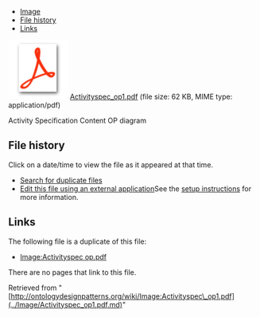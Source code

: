 * [Image](../Image/Activityspec_op1.pdf.md#file)
* [File history](../Image/Activityspec_op1.pdf.md#filehistory)
* [Links](../Image/Activityspec_op1.pdf.md#filelinks)

[![](../skins/common/images/icons/fileicon-pdf.png)](../Image/Activityspec_op1.pdf.md "Activityspec op1.pdf")
[Activityspec\_op1.pdf](../images/a/af/Activityspec_op1.pdf "Activityspec op1.pdf")‎  (file size: 62 KB, MIME type: application/pdf)




Activity Specification Content OP diagram




## File history

Click on a date/time to view the file as it appeared at that time.



  
* [Search for duplicate files](http://ontologydesignpatterns.org/wiki/Special:FileDuplicateSearch/Activityspec_op1.pdf "Special:FileDuplicateSearch/Activityspec op1.pdf")
* [Edit this file using an external application](http://ontologydesignpatterns.org/wiki/index.php?title=Image:Activityspec_op1.pdf&action=edit&externaledit=true&mode=file "Image:Activityspec op1.pdf")See the [setup instructions](http://www.mediawiki.org/wiki/Manual:External_editors "http://www.mediawiki.org/wiki/Manual:External_editors") for more information.

## Links



The following file is a duplicate of this file:


* [Image:Activityspec op.pdf](../Image/Activityspec_op.pdf.md "Image:Activityspec op.pdf")


There are no pages that link to this file.




Retrieved from "[http://ontologydesignpatterns.org/wiki/Image:Activityspec\_op1.pdf](../Image/Activityspec_op1.pdf.md)"